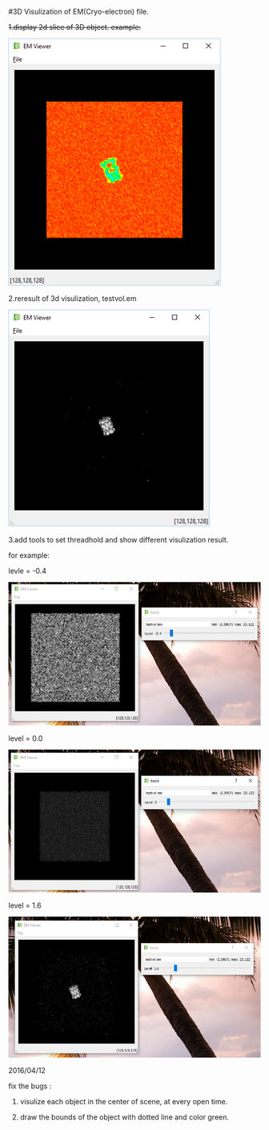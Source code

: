 #3D Visulization of EM(Cryo-electron) file.

~~1.display 2d slice of 3D object. example:~~  

~~![Alt Text](images/layout.png)~~

2.reresult of 3d visulization, testvol.em  

![Alt Text](images/result.png)

3.add tools to set threadhold and show different visulization result.

for example:

levle = -0.4

![Alt Text](images/result_1.png)

level = 0.0

![Alt Text](images/result_2.png)

level = 1.6

![Alt Text](images/result_3.png)


2016/04/12

fix the bugs :

1. visulize each object in the center of scene, at every open time.

2. draw the bounds of the object with dotted line and color green. 

